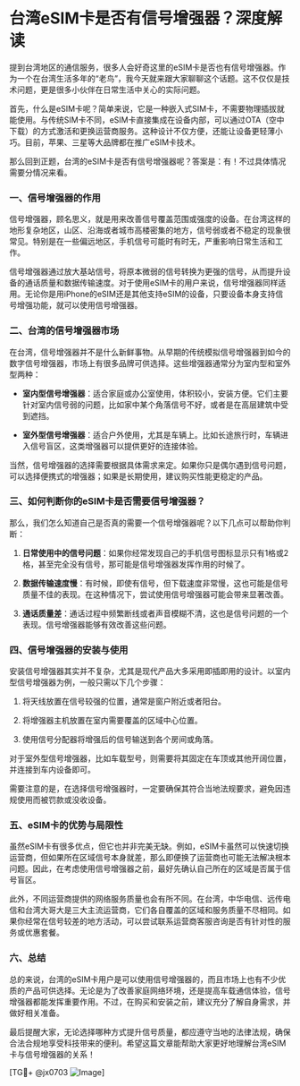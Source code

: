 # 台湾eSIM卡是否有信号增强器？深度解读

提到台湾地区的通信服务，很多人会好奇这里的eSIM卡是否也有信号增强器。作为一个在台湾生活多年的“老鸟”，我今天就来跟大家聊聊这个话题。这不仅仅是技术问题，更是很多小伙伴在日常生活中关心的实际问题。

首先，什么是eSIM卡呢？简单来说，它是一种嵌入式SIM卡，不需要物理插拔就能使用。与传统SIM卡不同，eSIM卡直接集成在设备内部，可以通过OTA（空中下载）的方式激活和更换运营商服务。这种设计不仅方便，还能让设备更轻薄小巧。目前，苹果、三星等大品牌都在推广eSIM卡技术。

那么回到正题，台湾的eSIM卡是否有信号增强器呢？答案是：有！不过具体情况需要分情况来看。

### 一、信号增强器的作用

信号增强器，顾名思义，就是用来改善信号覆盖范围或强度的设备。在台湾这样的地形复杂地区，山区、沿海或者城市高楼密集的地方，信号弱或者不稳定的现象很常见。特别是在一些偏远地区，手机信号可能时有时无，严重影响日常生活和工作。

信号增强器通过放大基站信号，将原本微弱的信号转换为更强的信号，从而提升设备的通话质量和数据传输速度。对于使用eSIM卡的用户来说，信号增强器同样适用。无论你是用iPhone的eSIM还是其他支持eSIM的设备，只要设备本身支持信号增强功能，就可以使用信号增强器。

### 二、台湾的信号增强器市场

在台湾，信号增强器并不是什么新鲜事物。从早期的传统模拟信号增强器到如今的数字信号增强器，市场上有很多品牌可供选择。这些增强器通常分为室内型和室外型两种：

- **室内型信号增强器**：适合家庭或办公室使用，体积较小，安装方便。它们主要针对室内信号弱的问题，比如家中某个角落信号不好，或者是在高层建筑中受到遮挡。
  
- **室外型信号增强器**：适合户外使用，尤其是车辆上。比如长途旅行时，车辆进入信号盲区，这类增强器可以提供更好的连接体验。

当然，信号增强器的选择需要根据具体需求来定。如果你只是偶尔遇到信号问题，可以选择便携式的增强器；如果是长期使用，建议购买性能更稳定的产品。

### 三、如何判断你的eSIM卡是否需要信号增强器？

那么，我们怎么知道自己是否真的需要一个信号增强器呢？以下几点可以帮助你判断：

1. **日常使用中的信号问题**：如果你经常发现自己的手机信号图标显示只有1格或2格，甚至完全没有信号，那可能是信号增强器发挥作用的时候了。

2. **数据传输速度慢**：有时候，即使有信号，但下载速度非常慢，这也可能是信号质量不佳的表现。在这种情况下，尝试使用信号增强器可能会带来显著改善。

3. **通话质量差**：通话过程中频繁断线或者声音模糊不清，这也是信号问题的一个表现。信号增强器能够有效改善这些问题。

### 四、信号增强器的安装与使用

安装信号增强器其实并不复杂，尤其是现代产品大多采用即插即用的设计。以室内型信号增强器为例，一般只需以下几个步骤：

1. 将天线放置在信号较强的位置，通常是窗户附近或者阳台。
   
2. 将增强器主机放置在室内需要覆盖的区域中心位置。

3. 使用信号分配器将增强后的信号输送到各个房间或角落。

对于室外型信号增强器，比如车载型号，则需要将其固定在车顶或其他开阔位置，并连接到车内设备即可。

需要注意的是，在选择信号增强器时，一定要确保其符合当地法规要求，避免因违规使用而被罚款或没收设备。

### 五、eSIM卡的优势与局限性

虽然eSIM卡有很多优点，但它也并非完美无缺。例如，eSIM卡虽然可以快速切换运营商，但如果所在区域信号本身就差，那么即便换了运营商也可能无法解决根本问题。因此，在考虑使用信号增强器之前，最好先确认自己所在的区域是否属于信号盲区。

此外，不同运营商提供的网络服务质量也会有所不同。在台湾，中华电信、远传电信和台湾大哥大是三大主流运营商，它们各自覆盖的区域和服务质量不尽相同。如果你经常在信号较差的地方活动，可以尝试联系运营商客服咨询是否有针对性的服务或优惠套餐。

### 六、总结

总的来说，台湾的eSIM卡用户是可以使用信号增强器的，而且市场上也有不少优质的产品可供选择。无论是为了改善家庭网络环境，还是提高车载通信体验，信号增强器都能发挥重要作用。不过，在购买和安装之前，建议充分了解自身需求，并做好相关准备。

最后提醒大家，无论选择哪种方式提升信号质量，都应遵守当地的法律法规，确保合法合规地享受科技带来的便利。希望这篇文章能帮助大家更好地理解台湾eSIM卡与信号增强器的关系！

[TG💪+ @jx0703 ![Image](https://github.com/user-attachments/assets/dbca1d08-cadb-493c-b0ec-ad6f7a83f270)]
